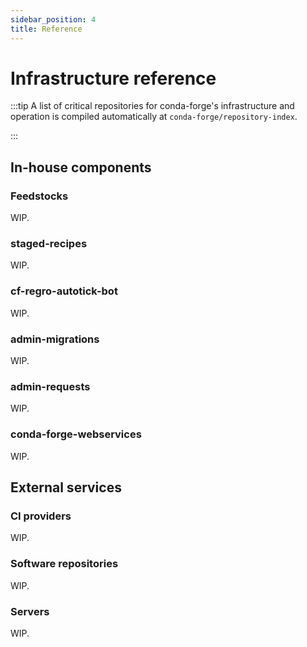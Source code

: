 ```yaml
---
sidebar_position: 4
title: Reference
---
```


# Infrastructure reference

:::tip
A list of critical repositories for conda-forge's infrastructure and operation is compiled automatically at `conda-forge/repository-index`.
<!-- TODO: Implement repository and link -->
:::


<!-- TODO: Bring content from `package-building` and `feedstock-maintenance` as needed -->

## In-house components

### Feedstocks

WIP.

### staged-recipes

WIP.

### cf-regro-autotick-bot

WIP.

### admin-migrations

WIP.

### admin-requests

WIP.

### conda-forge-webservices

WIP.


## External services

### CI providers

WIP.

### Software repositories

WIP.

### Servers

WIP.

